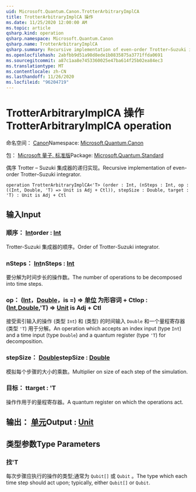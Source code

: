 ```yaml
---
uid: Microsoft.Quantum.Canon.TrotterArbitraryImplCA
title: TrotterArbitraryImplCA 操作
ms.date: 11/25/2020 12:00:00 AM
ms.topic: article
qsharp.kind: operation
qsharp.namespace: Microsoft.Quantum.Canon
qsharp.name: TrotterArbitraryImplCA
qsharp.summary: Recursive implementation of even-order Trotter–Suzuki integrator.
ms.openlocfilehash: 2abfbb9d51a98d8ede1b0835875a3771ffda0691
ms.sourcegitcommit: a87c1aa8e7453360025e47ba614f25b02ea84ec3
ms.translationtype: MT
ms.contentlocale: zh-CN
ms.lasthandoff: 11/26/2020
ms.locfileid: "96204719"
---
```

# <a name="trotterarbitraryimplca-operation"></a><span data-ttu-id="6cccb-102">TrotterArbitraryImplCA 操作</span><span class="sxs-lookup"><span data-stu-id="6cccb-102">TrotterArbitraryImplCA operation</span></span>

<span data-ttu-id="6cccb-103">命名空间： [Canon](xref:Microsoft.Quantum.Canon)</span><span class="sxs-lookup"><span data-stu-id="6cccb-103">Namespace: [Microsoft.Quantum.Canon](xref:Microsoft.Quantum.Canon)</span></span>

<span data-ttu-id="6cccb-104">包： [Microsoft 量子. 标准版](https://nuget.org/packages/Microsoft.Quantum.Standard)</span><span class="sxs-lookup"><span data-stu-id="6cccb-104">Package: [Microsoft.Quantum.Standard](https://nuget.org/packages/Microsoft.Quantum.Standard)</span></span>


<span data-ttu-id="6cccb-105">偶序 Trotter – Suzuki 集成器的递归实现。</span><span class="sxs-lookup"><span data-stu-id="6cccb-105">Recursive implementation of even-order Trotter–Suzuki integrator.</span></span>

```qsharp
operation TrotterArbitraryImplCA<'T> (order : Int, (nSteps : Int, op : ((Int, Double, 'T) => Unit is Adj + Ctl)), stepSize : Double, target : 'T) : Unit is Adj + Ctl
```


## <a name="input"></a><span data-ttu-id="6cccb-106">输入</span><span class="sxs-lookup"><span data-stu-id="6cccb-106">Input</span></span>

### <a name="order--int"></a><span data-ttu-id="6cccb-107">顺序： [Int](xref:microsoft.quantum.lang-ref.int)</span><span class="sxs-lookup"><span data-stu-id="6cccb-107">order : [Int](xref:microsoft.quantum.lang-ref.int)</span></span>

<span data-ttu-id="6cccb-108">Trotter-Suzuki 集成器的顺序。</span><span class="sxs-lookup"><span data-stu-id="6cccb-108">Order of Trotter-Suzuki integrator.</span></span>


### <a name="nsteps--int"></a><span data-ttu-id="6cccb-109">nSteps： [Int](xref:microsoft.quantum.lang-ref.int)</span><span class="sxs-lookup"><span data-stu-id="6cccb-109">nSteps : [Int](xref:microsoft.quantum.lang-ref.int)</span></span>

<span data-ttu-id="6cccb-110">要分解为时间步长的操作数。</span><span class="sxs-lookup"><span data-stu-id="6cccb-110">The number of operations to be decomposed into time steps.</span></span>


### <a name="op--intdoublet--unit--is-adj--ctl"></a><span data-ttu-id="6cccb-111">op： ([Int](xref:microsoft.quantum.lang-ref.int)，[Double](xref:microsoft.quantum.lang-ref.double)，is =) => [单位](xref:microsoft.quantum.lang-ref.unit)  为形容词 + Ctl</span><span class="sxs-lookup"><span data-stu-id="6cccb-111">op : ([Int](xref:microsoft.quantum.lang-ref.int),[Double](xref:microsoft.quantum.lang-ref.double),'T) => [Unit](xref:microsoft.quantum.lang-ref.unit)  is Adj + Ctl</span></span>

<span data-ttu-id="6cccb-112">接受索引输入的操作 (类型 `Int`) 和 (类型) 的时间输入 `Double` 和一个量程寄存器 (类型 `'T`) 用于分解。</span><span class="sxs-lookup"><span data-stu-id="6cccb-112">An operation which accepts an index input (type `Int`) and a time input (type `Double`) and a quantum register (type `'T`) for decomposition.</span></span>


### <a name="stepsize--double"></a><span data-ttu-id="6cccb-113">stepSize： [Double](xref:microsoft.quantum.lang-ref.double)</span><span class="sxs-lookup"><span data-stu-id="6cccb-113">stepSize : [Double](xref:microsoft.quantum.lang-ref.double)</span></span>

<span data-ttu-id="6cccb-114">模拟每个步骤的大小的乘数。</span><span class="sxs-lookup"><span data-stu-id="6cccb-114">Multiplier on size of each step of the simulation.</span></span>


### <a name="target--t"></a><span data-ttu-id="6cccb-115">目标： t</span><span class="sxs-lookup"><span data-stu-id="6cccb-115">target : 'T</span></span>

<span data-ttu-id="6cccb-116">操作作用于的量程寄存器。</span><span class="sxs-lookup"><span data-stu-id="6cccb-116">A quantum register on which the operations act.</span></span>



## <a name="output--unit"></a><span data-ttu-id="6cccb-117">输出： [单元](xref:microsoft.quantum.lang-ref.unit)</span><span class="sxs-lookup"><span data-stu-id="6cccb-117">Output : [Unit](xref:microsoft.quantum.lang-ref.unit)</span></span>



## <a name="type-parameters"></a><span data-ttu-id="6cccb-118">类型参数</span><span class="sxs-lookup"><span data-stu-id="6cccb-118">Type Parameters</span></span>

### <a name="t"></a><span data-ttu-id="6cccb-119">找</span><span class="sxs-lookup"><span data-stu-id="6cccb-119">'T</span></span>

<span data-ttu-id="6cccb-120">每次步骤应执行的操作的类型;通常为 `Qubit[]` 或 `Qubit` 。</span><span class="sxs-lookup"><span data-stu-id="6cccb-120">The type which each time step should act upon; typically, either `Qubit[]` or `Qubit`.</span></span>